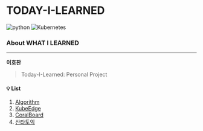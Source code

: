 # TODAY-I-LEARNED
![python](https://img.shields.io/badge/python-python3-blue?logo=python)
![Kubernetes](https://img.shields.io/badge/Kubernetes-KubeEdge-blue?logo=Kubernetes)
### About WHAT I LEARNED
***
**이호찬**    
> Today-I-Learned: Personal Project    

#### 💡 List
1. [Algorithm](./Algorithm.md)
2. [KubeEdge](./KubeEdge.md)
3. [CoralBoard](./CoralBoard.md)
3. [산타토익](https://santatoeic.com/intro?gclid=CjwKCAiAuqHwBRAQEiwAD-zr3XA38NDhj44H8cx1JOSFt16wji0nEwDxWKKly_eSAVBfH3KaGNZY2hoCFd4QAvD_BwE)